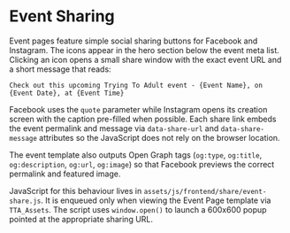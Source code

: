 # Event Sharing

Event pages feature simple social sharing buttons for Facebook and Instagram.
The icons appear in the hero section below the event meta list. Clicking an
icon opens a small share window with the exact event URL and a short message
that reads:

```
Check out this upcoming Trying To Adult event - {Event Name}, on {Event Date}, at {Event Time}
```

Facebook uses the `quote` parameter while Instagram opens its creation screen
with the caption pre-filled when possible. Each share link embeds the event
permalink and message via `data-share-url` and `data-share-message`
attributes so the JavaScript does not rely on the browser location.

The event template also outputs Open Graph tags (`og:type`, `og:title`,
`og:description`, `og:url`, `og:image`) so that Facebook previews the correct
permalink and featured image.

JavaScript for this behaviour lives in `assets/js/frontend/share/event-share.js`.
It is enqueued only when viewing the Event Page template via `TTA_Assets`.
The script uses `window.open()` to launch a 600x600 popup pointed at the
appropriate sharing URL.
